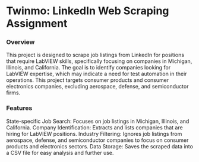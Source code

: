 # Twinmo: LinkedIn Web Scraping Assignment

### Overview
This project is designed to scrape job listings from LinkedIn for positions that require LabVIEW skills, specifically focusing on companies in Michigan, Illinois, and California. The goal is to identify companies looking for LabVIEW expertise, which may indicate a need for test automation in their operations. This project targets consumer products and consumer electronics companies, excluding aerospace, defense, and semiconductor firms.

### Features
State-specific Job Search: Focuses on job listings in Michigan, Illinois, and California.
Company Identification: Extracts and lists companies that are hiring for LabVIEW positions.
Industry Filtering: Ignores job listings from aerospace, defense, and semiconductor companies to focus on consumer products and electronics sectors.
Data Storage: Saves the scraped data into a CSV file for easy analysis and further use.
